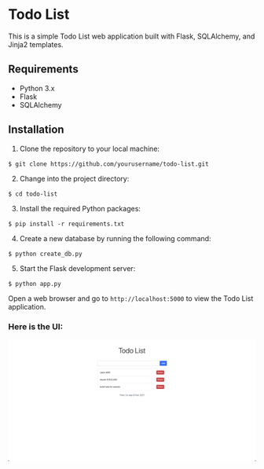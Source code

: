# Todo List
This is a simple Todo List web application built with Flask, SQLAlchemy, and Jinja2 templates.

## Requirements
- Python 3.x
- Flask
- SQLAlchemy

## Installation
1. Clone the repository to your local machine:
```
$ git clone https://github.com/yourusername/todo-list.git
```
2. Change into the project directory:
```
$ cd todo-list
```
3. Install the required Python packages:
```
$ pip install -r requirements.txt
```
4. Create a new database by running the following command:
```
$ python create_db.py
```
5. Start the Flask development server:
```
$ python app.py
```
Open a web browser and go to `http://localhost:5000` to view the Todo List application.

### Here is the UI:
![img](./static/img/img.png)
